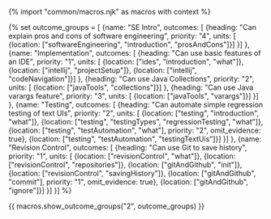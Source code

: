 {% import "common/macros.njk" as macros with context %}

{% set outcome_groups = [
  {name: "SE Intro", outcomes: [
    {heading: "Can explain pros and cons of software engineering", priority: "4", units: [
      {location: ["softwareEngineering", "introduction", "prosAndCons"]}]
    }]
  },
  {name: "Implementation", outcomes: [
    {heading: "Can use basic features of an IDE", priority: "1", units: [
      {location: ["ides", "introduction", "what"]},
      {location: ["intellij", "projectSetup"]},
      {location: ["intellij", "codeNavigation"]}]
    },
    {heading: "Can use Java Collections", priority: "2", units: [
      {location: ["javaTools", "collections"]}]
    },
    {heading: "Can use Java varargs feature", priority: "3", units: [
      {location: ["javaTools", "varargs"]}]
    }]
  },
  {name: "Testing", outcomes: [
    {heading: "Can automate simple regression testing of text UIs", priority: "2", units: [
      {location: ["testing", "introduction", "what"]},
      {location: ["testing", "testingTypes", "regressionTesting", "what"]},
      {location: ["testing", "testAutomation", "what"], priority: "2", omit_evidence: true},
      {location: ["testing", "testAutomation", "testingTextUis"]}]
    }]
  },
  {name: "Revision Control", outcomes: [
    {heading: "Can use Git to save history", priority: "1", units: [
      {location: ["revisionControl", "what"]},
      {location: ["revisionControl", "repositories"]},
      {location: ["gitAndGithub", "init"]},
      {location: ["revisionControl", "savingHistory"]},
      {location: ["gitAndGithub", "commit"], priority: "1", omit_evidence: true},
      {location: ["gitAndGithub", "ignore"]}]
    }]
  }] 
%}

{{ macros.show_outcome_groups("2", outcome_groups) }}



